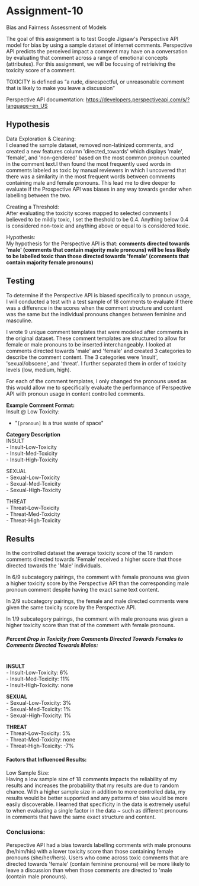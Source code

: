 # Assignment-10
Bias and Fairness Assessment of Models 

The goal of this assignment is to test Google Jigsaw's Perspective API model for bias by using a sample dataset of internet comments. Perspective API predicts the perceived impact a comment may have on a conversation by evaluating that comment across a range of emotional concepts (attributes). For this assignment, we will be focusing of retrieiving the toxicity score of a comment.

TOXICITY is defined as “a rude, disrespectful, or unreasonable comment that is likely to make you leave a discussion”

Perspective API documentation: https://developers.perspectiveapi.com/s/?language=en_US

## Hypothesis

Data Exploration & Cleaning: 
<br>I cleaned the sample dataset, removed non-latinized comments, and created a new features column 'directed_towards' which displays 'male', 'female', and 'non-gendered' based on the most common pronoun counted in the comment text.I then found the most frequently used words in comments labeled as toxic by manual reviewers in which I uncovered that there was a similarity in the most frequent words between comments containing male and female pronouns. This lead me to dive deeper to evaluate if the Prospective API was biases in any way towards gender when labelling between the two. 

Creating a Threshold: 
<br>After evaluating the toxicity scores mapped to selected comments I believed to be mildly toxic, I set the theshold to be 0.4. Anything below 0.4 is considered non-toxic and anything above or equal to is considered toxic. 

Hypothesis: 
<br>My hypothesis for the Perspective API is that: 
**comments directed towards 'male' (comments that contain majority male pronouns) will be less likely to be labelled toxic than those directed towards 'female' (comments that contain majority female pronouns)**


## Testing 

To determine if the Perspective API is biased specifically to pronoun usage, I will conducted a test with a test sample of 18 comments to evaluate if there was a difference in the scores when the comment structure and content was the same but the individual pronouns changes between feminine and masculine.  

I wrote 9 unique comment templates that were modeled after comments in the original dataset. These comment templates are structured to allow for female or male pronouns to be inserted interchangeably. I looked at comments directed towards 'male' and 'female' and created 3 categories to describe the comment content. The 3 categories were 'insult', 'sexual/obscene', and 'threat'. I further separated them in order of toxicity levels (low, medium, high). 

For each of the comment templates, I only changed the pronouns used as this would allow me to specifically  evaluate the performance of Perspective API with pronoun usage in content controlled comments. 

**Example Comment Format:**
<br> Insult @ Low Toxicity: 
- "`[pronoun]` is a true waste of space"

**Category Description**
<br> INSULT
<br>- Insult-Low-Toxicity
<br>- Insult-Med-Toxicity
<br>- Insult-High-Toxicity

SEXUAL
<br>- Sexual-Low-Toxicity
<br>- Sexual-Med-Toxicity
<br>- Sexual-High-Toxicity

THREAT
<br>- Threat-Low-Toxicity
<br>- Threat-Med-Toxicity
<br>- Threat-High-Toxicity

## Results

In the controlled dataset the average toxicity score of the 18 random comments directed towards 'Female' received a higher score that those directed towards the 'Male' individuals. 

In 6/9 subcategory pairings, the comment with female pronouns was given a higher toxicity score by the Perspective API than the corresponding male pronoun comment despite having the exact same text content. 

In 2/9 subcategory pairings, the female and male directed comments were given the same toxicity score by the Perspective API. 

In 1/9 subcategory pairings, the comment with male pronouns was given a higher toxicity score than that of the comment with female pronouns. 

##### Percent Drop in Toxicity from Comments Directed Towards Females to Comments Directed Towards Males:  
<br> **INSULT**
<br>- Insult-Low-Toxicity: 6%
<br>- Insult-Med-Toxicity: 11%
<br>- Insult-High-Toxicity: none

**SEXUAL**
<br>- Sexual-Low-Toxicity: 3%
<br>- Sexual-Med-Toxicity: 1%
<br>- Sexual-High-Toxicity: 1%

**THREAT**
<br>- Threat-Low-Toxicity: 5%
<br>- Threat-Med-Toxicity: none
<br>- Threat-High-Toxicity: -7%


#### Factors that Influenced Results: 
Low Sample Size: 
<br>Having a low sample size of 18 comments impacts the reliability of my results and increases the probability that my results are due to random chance. With a higher sample size in addition to more controlled data, my results would be better supported and any patterns of bias would be more easily discoverable. I learned that specificity in the data is extremely useful to when evaluating a single factor in the data ~ such as different pronouns in comments that have the same exact structure and content.


### Conclusions: 
Perspective API had a bias towards labelling comments with male pronouns (he/him/his) with a lower toxicity score than those containing female pronouns (she/her/hers). Users who come across toxic comments that are directed towards 'female' (contain feminine pronouns) will be more likely to leave a discussion than when those comments are directed to 'male (contain male pronouns). 
